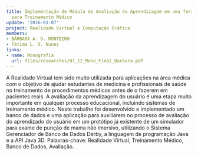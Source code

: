 ```yaml
---
title: Implementação de Módulo de Avaliação da Aprendizagem em uma ferramenta Virtual
  para Treinamento Médico
update: '2016-01-07'
project: Realidade Virtual e Computação Gráfica
members:
- BÁRBARA A. O. MONTEIRO
- Fátima L. S. Nunes
links:
- name: Monografia
  url: files/researches/07_12_Mono_Final_Barbara.pdf
---
```


A Realidade Virtual tem sido muito utilizada para aplicações na área médica com o objetivo de ajudar estudantes de medicina e profissionais de saúde no treinamento de procedimentos médicos antes de o fazerem em pacientes reais. A avaliação da aprendizagem do usuário é uma etapa muito importante em qualquer processo educacional, incluindo sistemas de treinamento médico. Neste trabalho foi desenvolvido e implementado um banco de dados e uma aplicação para auxiliarem no processo de avaliação do aprendizado do usuário em um protótipo já existente de um simulador para exame de punção de mama não imersivo, utilizando o Sistema Gerenciador de Banco de Dados Derby, a linguagem de programação Java e a API Java 3D. Palavras-chave: Realidade Virtual, Treinamento Médico, Banco de Dados, Avaliação.
